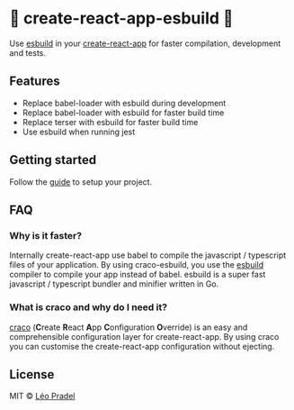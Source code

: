 # 🚀 create-react-app-esbuild 🚀

Use [esbuild](https://github.com/evanw/esbuild) in your [create-react-app](https://create-react-app.dev/) for faster compilation, development and tests.

## Features

- Replace babel-loader with esbuild during development
- Replace babel-loader with esbuild for faster build time
- Replace terser with esbuild for faster build time
- Use esbuild when running jest

## Getting started

Follow the [guide](https://github.com/pradel/create-react-app-esbuild/packages/craco-esbuild/README.md) to setup your project.

## FAQ

### Why is it faster?

Internally create-react-app use babel to compile the javascript / typescript files of your application. By using craco-esbuild, you use the [esbuild](https://github.com/evanw/esbuild) compiler to compile your app instead of babel. esbuild is a super fast javascript / typescript bundler and minifier written in Go.

### What is craco and why do I need it?

[craco](https://github.com/gsoft-inc/craco) (**C**reate **R**eact **A**pp **C**onfiguration **O**verride) is an easy and comprehensible configuration layer for create-react-app. By using craco you can customise the create-react-app configuration without ejecting.

## License

MIT © [Léo Pradel](https://www.leopradel.com/)

